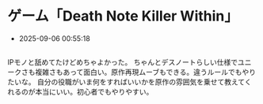 
# ゲーム「Death Note Killer Within」
- 2025-09-06 00:55:18

## 

IPモノと舐めてたけどめちゃよかった。
ちゃんとデスノートらしい仕様でユニークさも複雑さもあって面白い。原作再現ムーブもできる。違うルールでもやりたいな。
自分の役職がいま何をすればいいかを原作の雰囲気を乗せて教えてくれるのが本当にいい。初心者でもやりやすい。